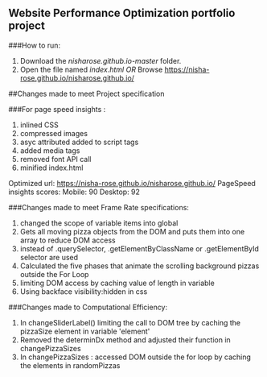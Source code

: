 ## Website Performance Optimization portfolio project

###How to run:
1. Download the *nisharose.github.io-master* folder.
2. Open the file named *index.html*
          *OR*
Browse https://nisha-rose.github.io/nisharose.github.io/

##Changes made to meet Project specification

###For page speed insights :
1. inlined CSS
2. compressed images
3. asyc attributed added to script tags
4. added media tags
5. removed font API call
6. minified index.html

Optimized url:  https://nisha-rose.github.io/nisharose.github.io/
PageSpeed insights scores:
Mobile: 90
Desktop: 92

###Changes made to meet Frame Rate specifications:
1. changed the scope of variable items into global
2. Gets all moving pizza objects from the DOM and puts them into one array to reduce DOM access
3. instead of .querySelector, .getElementByClassName or .getElementById selector are used
4. Calculated the five phases that animate the scrolling background pizzas outside the For Loop
5. limiting DOM access by caching value of length in variable
6. Using backface visibility:hidden in css

###Changes made to Computational Efficiency:
1. In changeSliderLabel() limiting the call to DOM tree by caching the pizzaSize element in variable 'element'
2. Removed the determinDx method and adjusted their function in changePizzaSizes
3. In changePizzaSizes : accessed DOM outside the for loop by caching the elements in randomPizzas
